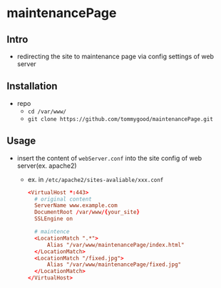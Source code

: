 # maintenancePage

## Intro 

- redirecting the site to maintenance page via config settings of web server

## Installation
- repo
  - `cd /var/www/`
  - `git clone https://github.com/tommygood/maintenancePage.git`

## Usage

- insert the content of `webServer.conf` into the site config of web server(ex. apache2)
  - ex. in `/etc/apache2/sites-avaliable/xxx.conf`

      ```conf
      <VirtualHost *:443>
        # original content
        ServerName www.example.com
        DocumentRoot /var/www/{your_site}
        SSLEngine on

        # maintence
        <LocationMatch ".*">
            Alias "/var/www/maintenancePage/index.html"
        </LocationMatch>
        <LocationMatch "/fixed.jpg">
            Alias "/var/www/maintenancePage/fixed.jpg"
        </LocationMatch>
      </VirtualHost>
      ```
